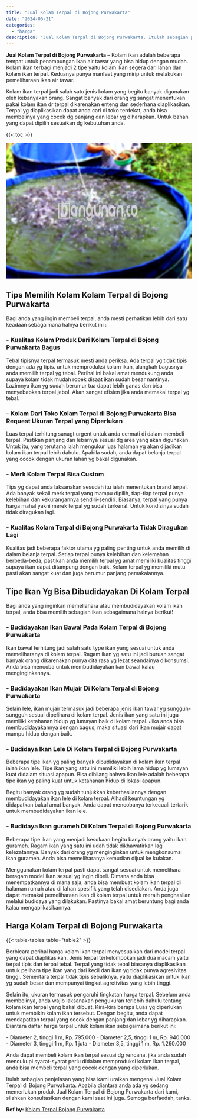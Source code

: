 ```yaml
---
title: "Jual Kolam Terpal di Bojong Purwakarta"
date: "2024-06-21"
categories: 
  - "harga"
description: "Jual Kolam Terpal di Bojong Purwakarta. Itulah sebagian penjelasan yang bisa kami uraikan mengenai Jual Kolam Terpal di Bojong Purwakarta. Apabila diantara a..."
---
```


**Jual Kolam Terpal di Bojong Purwakarta** – Kolam ikan adalah beberapa tempat untuk penampungan ikan air tawar yang bisa hidup dengan mudah. Kolam ikan terbagi menjadi 2 tipe yaitu kolam ikan segera dari lahan dan kolam ikan terpal. Keduanya punya manfaat yang mirip untuk melakukan pemeliharaan ikan air tawar.

Kolam ikan terpal jadi salah satu jenis kolam yang begitu banyak digunakan oleh kebanyakan orang. Sangat banyak dari orang yg sangat menentukan pakai kolam ikan dr terpal dikarenakan enteng dan sederhana diaplikasikan. Terpal yg diaplikasikan dapat anda cari di toko terdekat, anda bisa membelinya yang cocok dg panjang dan lebar yg diharapkan. Untuk bahan yang dapat dipilih sesuaikan dg kebutuhan anda.

{{< toc >}}

![Jual Kolam Terpal di Bojong Purwakarta](/images/jual-kolam-terpal-46.png)

## Tips Memilih Kolam Kolam Terpal di Bojong Purwakarta

Bagi anda yang ingin membeli terpal, anda mesti perhatikan lebih dari satu keadaan sebagaimana halnya berikut ini :

### \- Kualitas Kolam Produk Dari Kolam Terpal di Bojong Purwakarta Bagus

Tebal tipisnya terpal termasuk mesti anda periksa. Ada terpal yg tidak tipis dengan ada yg tipis. untuk memproduksi kolam ikan, alangkah bagusnya anda memilih terpal yg tebal. Perihal ini bakal amat mendukung anda supaya kolam tidak mudah robek disaat ikan sudah besar nantinya. Lazimnya ikan yg sudah berumur tua dapat lebih ganas dan bisa menyebabkan terpal jebol. Akan sangat efisien jika anda memakai terpal yg tebal.

### \- Kolam Dari Toko Kolam Terpal di Bojong Purwakarta Bisa Request Ukuran Terpal yang Diperlukan

Luas terpal terhitung sanagt urgent untuk anda cermati di dalam membeli terpal. Pastikan panjang dan lebarnya sesuai dg area yang akan digunakan. Untuk itu, yang terutama ialah mengukur luas halaman yg akan dijadikan kolam ikan terpal lebih dahulu. Apabila sudah, anda dapat belanja terpal yang cocok dengan ukuran lahan yg bakal digunakan.

### \- Merk Kolam Terpal Bisa Custom

Tips yg dapat anda laksanakan sesudah itu ialah menentukan brand terpal. Ada banyak sekali merk terpal yang mampu dipilih, tiap-tiap terpal punya kelebihan dan kekurangannya sendiri-sendiri. Biasanya, terpal yang punya harga mahal yakni merek terpal yg sudah terkenal. Untuk kondisinya sudah tidak diragukan lagi.

### \- Kualitas Kolam Terpal di Bojong Purwakarta Tidak Diragukan Lagi

Kualitas jadi beberapa faktor utama yg paling penting untuk anda memilih di dalam belanja terpal. Setiap terpal punya kelebihan dan kelemahan berbeda-beda, pastikan anda memilih terpal yg amat memiliki kualitas tinggi supaya ikan dapat ditampung dengan baik. Kolam terpal yg memiliki mutu pasti akan sangat kuat dan juga berumur panjang pemakaiannya.

## Tipe Ikan Yg Bisa Dibudidayakan Di Kolam Terpal

Bagi anda yang inginkan memeliahara atau membudidayakan kolam ikan terpal, anda bisa memilih sebagian ikan sebagaimana halnya berikut!

### \- Budidayakan Ikan Bawal Pada Kolam Terpal di Bojong Purwakarta

Ikan bawal terhitung jadi salah satu type ikan yang sesuai untuk anda memeliharanya di kolam terpal. Ragam ikan yg satu ini jadi buruan sangat banyak orang dikarenakan punya cita rasa yg lezat seandainya dikonsumsi. Anda bisa mencoba untuk membudidayakan kan bawal kalau menginginkannya.

### \- Budidayakan Ikan Mujair Di Kolam Terpal di Bojong Purwakarta

Selain lele, ikan mujair termasuk jadi beberapa jenis ikan tawar yg sungguh-sungguh sesuai dipelihara di kolam terpal. Jenis ikan yang satu ini juga memiliki ketahanan hidup yg lumayan baik di kolam terpal. Jika anda bisa membudidayakannya dengan bagus, maka situasi dari ikan mujair dapat mampu hidup dengan baik.

### \- Budidaya Ikan Lele Di Kolam Terpal di Bojong Purwakarta

Beberapa tipe ikan yg paling banyak dibudidayakan di kolam ikan terpal ialah ikan lele. Tipe ikan yang satu ini memiliki lebih lama hidup yg lumayan kuat didalam situasi apapun. Bisa dibilang bahwa ikan lele adalah beberapa tipe ikan yg paling kuat untuk ketahanan hidup di lokasi apapun.

Begitu banyak orang yg sudah tunjukkan keberhasilannya dengan membudidayakan ikan lele di kolam terpal. Alhasil keuntungan yg didapatkan bakal amat banyak. Anda dapat mencobanya terkecuali tertarik untuk membudidayakan ikan lele.

### \- Budidaya Ikan gurameh Di Kolam Terpal di Bojong Purwakarta

Beberapa tipe ikan yang menjadi kesukaan begitu banyak orang yaitu ikan gurameh. Ragam ikan yang satu ini udah tidak dikhawatirkan lagi kelezatannya. Banyak dari orang yg menginginkan untuk mengkonsumsi ikan gurameh. Anda bisa memeliharanya kemudian dijual ke kulakan.

Menggunakan kolam terpal pasti dapat sangat sesuai untuk memelihara beragam model ikan sesuai yg ingin dibeli. Dimana anda bisa menempatkannya di mana saja, anda bisa membuat kolam ikan terpal di halaman rumah atau di lahan spesifik yang telah disediakan. Anda juga dapat memakai pemeliharaan ikan di kolam terpal untuk meraih penghasilan melalui budidaya yang dilakukan. Pastinya bakal amat beruntung bagi anda kalau mengaplikasikannya.

## Harga Kolam Terpal di Bojong Purwakarta

{{< table-tables table="table2" >}}

Berbicara perihal harga kolam ikan terpal menyesuaikan dari model terpal yang dapat diaplikasikan. Jenis terpal terkelompokan jadi dua macam yaitu terpal tipis dan terpal tebal. Terpal yang tidak tebal biasanya diaplikasikan untuk pelihara tipe ikan yang dari kecil dan ikan yg tidak punya agresivitas tinggi. Sementara terpal tidak tipis sebaliknya, yaitu diaplikasikan untuk ikan yg sudah besar dan mempunyai tingkat agretivitas yang lebih tinggi.

Selain itu, ukuran termasuk pengaruhi tingkatan harga terpal. Sebelum anda membelinya, anda wajib laksanakan pengukuran terlebih dahulu tentang kolam ikan terpal yang bakal dibuat. Kira-kira berapa Luas yg diperlukan untuk membikin kolam ikan tersebut. Dengan begitu, anda dapat mendapatkan terpal yang cocok dengan panjang dan lebar yg diharapkan. Diantara daftar harga terpal untuk kolam ikan sebagaimana berikut ini:

\- Diameter 2, tinggi 1 m, Rp. 795.000 - Diameter 2,5, tinggi 1 m, Rp. 940.000 - Diameter 3, tinggi 1 m, Rp. 1 juta - Diameter 3,5, tinggi 1 m, Rp. 1.260.000

Anda dapat membeli kolam ikan terpal sesuai dg rencana. jika anda sudah mencukupi syarat-syarat perlu didalam memproduksi kolam ikan terpal, anda bisa membeli terpal yang cocok dengan yang diperlukan.

Itulah sebagian penjelasan yang bisa kami uraikan mengenai Jual Kolam Terpal di Bojong Purwakarta. Apabila diantara anda ada yg sedang memerlukan produk Jual Kolam Terpal di Bojong Purwakarta dari kami, silahkan konsultasikan dengan kami saat ini juga. Semoga berfaedah, tanks.

**Ref by:** [Kolam Terpal Bojong Purwakarta](https://id.wikipedia.org/wiki/Kolam)
